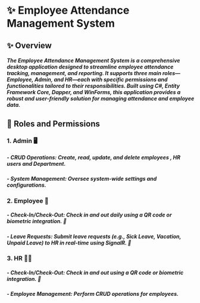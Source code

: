# ✨ Employee Attendance Management System 
## ✨ Overview
##### The Employee Attendance Management System is a comprehensive desktop application designed to streamline employee attendance tracking, management, and reporting. It supports three main roles—Employee, Admin, and HR—each with specific permissions and functionalities tailored to their responsibilities. Built using C#, Entity Framework Core, Dapper, and WinForms, this application provides a robust and user-friendly solution for managing attendance and employee data.

## 👥 Roles and Permissions
### 1. Admin 🖥️
##### - CRUD Operations: Create, read, update, and delete employees , HR users and Department.
##### - System Management: Oversee system-wide settings and configurations.
### 2. Employee 👤
##### - Check-In/Check-Out: Check in and out daily using a QR code or biometric integration. 📱
##### - Leave Requests: Submit leave requests (e.g., Sick Leave, Vacation, Unpaid Leave) to HR in real-time using SignalR. 📅
### 3. HR 🧑‍💼
##### - Check-In/Check-Out: Check in and out using a QR code or biometric integration. 📱
##### - Employee Management: Perform CRUD operations for employees. 

